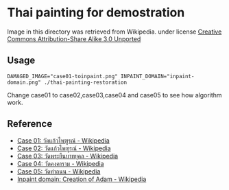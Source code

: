 # Thai painting for demostration
Image in this directory was retrieved from Wikipedia. under license [Creative Commons Attribution-Share Alike 3.0 Unported](https://creativecommons.org/licenses/by-sa/3.0/deed.en)

## Usage

```shell
DAMAGED_IMAGE="case01-toinpaint.png" INPAINT_DOMAIN="inpaint-domain.png" ./thai-painting-restoration
```
Change case01 to case02,case03,case04 and case05 to see how algorithm work.

## Reference
- [Case 01: วัดแก้วไพฑูรณ์ - Wikipedia](https://commons.wikimedia.org/wiki/File:จิตรกรรมฝาผนัง_วัดแก้วไพฑูรย์_(7).jpg)
- [Case 02: วัดแก้วไพฑูรณ์ - Wikipedia](https://commons.wikimedia.org/wiki/File:จิตรกรรมฝาผนัง_วัดแก้วไพฑูรย์_(2).jpg)
- [Case 03: วัดพระยืนบาทยุคล - Wikipedia](https://th.wikipedia.org/wiki/ไฟล์:Wat_Phra_Yuen_Phutthabat_Yukhon_01.jpg)
- [Case 04: วัดคงคาราม - Wikipedia](https://commons.wikimedia.org/wiki/File:จิตรกรรม_อุโบสถวัดคงคาราม.JPG)
- [Case 05: วัดท่าถนน - Wikipedia](https://th.wikipedia.org/wiki/ไฟล์:Wat_Tha_Thanon_05.jpg)
- [Inpaint domain: Creation of Adam - Wikipedia](https://commons.wikimedia.org/wiki/File:Creation_of_Adam.jpg)
